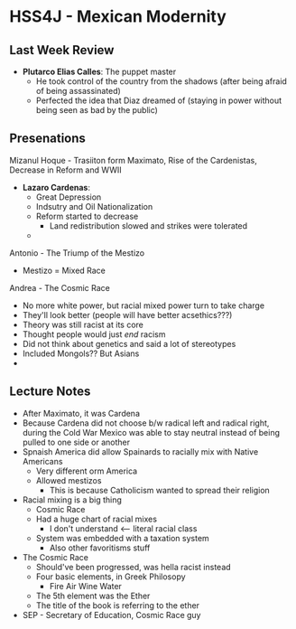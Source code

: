 # HSS4J - Mexican Modernity

## Last Week Review
- **Plutarco Elias Calles**: The puppet master
	- He took control of the country from the shadows (after being afraid of being assassinated)
	- Perfected the idea that Diaz dreamed of (staying in power without being seen as bad by the public)

## Presenations
Mizanul Hoque - Trasiiton form Maximato, Rise of the Cardenistas, Decrease in Reform and WWII
- **Lazaro Cardenas**: 
	- Great Depression
	- Indsutry and Oil Nationalization
	- Reform started to decrease
		- Land redistribution slowed and strikes were tolerated
	- 

Antonio - The Triump of the Mestizo
- Mestizo = Mixed Race

Andrea - The Cosmic Race
-  No more white power, but racial mixed power turn to take charge
- They'll look better (people will have better acsethics???)
- Theory was still racist at its core
- Thought people would just *end* racism
- Did not think about genetics and said a lot of stereotypes
- Included Mongols?? But Asians 
- 


## Lecture Notes
- After Maximato, it was Cardena 
- Because Cardena did not choose b/w radical left and radical right, during the Cold War Mexico was able to stay neutral instead of being pulled to one side or another
- Spnaish America did allow Spainards to racially mix with Native Americans
	- Very different orm America
	- Allowed mestizos
		- This is because Catholicism wanted to spread their religion
- Racial mixing is a big thing
	- Cosmic Race
	- Had a huge chart of racial mixes 
		- I don't understand <-- literal racial class
	- System was embedded with a taxation system
		- Also other favoritisms stuff
- The Cosmic Race 
	- Should've been progressed, was hella racist instead
	- Four basic elements, in Greek Philosopy
		- Fire Air Wine Water 
	- The 5th element was the Ether
	- The title of the book is referring to the ether
- SEP - Secretary of Education, Cosmic Race guy 



